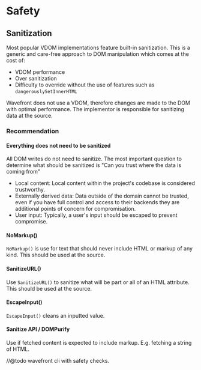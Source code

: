 # Safety

## Sanitization
Most popular VDOM implementations feature built-in sanitization. This is a generic and care-free approach to DOM manipulation which comes at the cost of:
- VDOM performance
- Over sanitization
- Difficulty to override without the use of features such as `dangerouslySetInnerHTML`

Wavefront does not use a VDOM, therefore changes are made to the DOM with optimal performance. The implementor is responsible for sanitizing data at the source.

### Recommendation
#### Everything does not need to be sanitized
All DOM writes do not need to sanitize. The most important question to determine what should be sanitized is "Can you trust where the data is coming from"
- Local content: Local content within the project's codebase is considered trustworthy.
- Externally derived data: Data outside of the domain cannot be trusted, even if you have full control and access to their backends they are additional points of concern for compromisation. 
- User input: Typically, a user's input should be escaped to prevent compromise.

#### NoMarkup()
`NoMarkup()` is use for text that should never include HTML or markup of any kind. This should be used at the source.

#### SanitizeURL()
Use `SanitizeURL()` to sanitize what will be part or all of an HTML attribute. This should be used at the source.

#### EscapeInput()
`EscapeInput()` cleans an inputted value.

#### Sanitize API / DOMPurify
Use if fetched content is expected to include markup. E.g. fetching a string of HTML. 


//@todo wavefront cli with safety checks.
